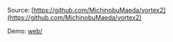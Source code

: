 Source: [https://github.com/MichinobuMaeda/vortex2](https://github.com/MichinobuMaeda/vortex2)

Demo: [web/](web/)

